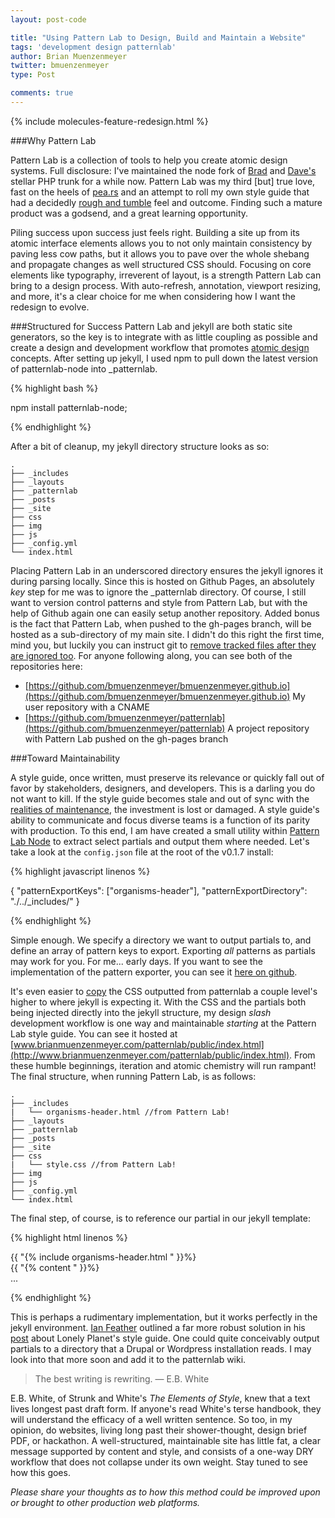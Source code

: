 ```yaml
---
layout: post-code

title: "Using Pattern Lab to Design, Build and Maintain a Website"
tags: 'development design patternlab'
author: Brian Muenzenmeyer
twitter: bmuenzenmeyer
type: Post

comments: true
---
```


{% include molecules-feature-redesign.html %}

###Why Pattern Lab

Pattern Lab is a collection of tools to help you create atomic design systems. Full disclosure: I've maintained the node fork of [Brad](https://twitter.com/brad_frost) and [Dave's](https://twitter.com/dmolsen) stellar PHP trunk for a while now. Pattern Lab was my third [but] true love, fast on the heels of [pea.rs](http://pea.rs) and an attempt to roll my own style guide that had a decidedly [rough and tumble](https://www.youtube.com/watch?v=X4jF3xTxKWM) feel and outcome. Finding such a mature product was a godsend, and a great learning opportunity.

Piling success upon success just feels right. Building a site up from its atomic interface elements allows you to not only maintain consistency by paving less cow paths, but it allows you to pave over the whole shebang and propagate changes as well structured CSS should. Focusing on core elements like typography, irreverent of layout, is a strength Pattern Lab can bring to a design process. With auto-refresh, annotation, viewport resizing, and more, it's a clear choice for me when considering how I want the redesign to evolve.

###Structured for Success
Pattern Lab and jekyll are both static site generators, so the key is to integrate with as little coupling as possible and create a design and development workflow that promotes [atomic design](http://bradfrost.com/blog/post/atomic-web-design/) concepts. After setting up jekyll, I used npm to pull down the latest version of patternlab-node into _patternlab.

{% highlight bash %}

  npm install patternlab-node;

{% endhighlight %}

After a bit of cleanup, my jekyll directory structure looks as so:

<pre>
<code class="language-bash" data-lang="bash">.
├── _includes
├── _layouts
├── _patternlab
├── _posts
├── _site
├── css
├── img
├── js
├── _config.yml
└── index.html</code>
</pre>

Placing Pattern Lab in an underscored directory ensures the jekyll ignores it during parsing locally. Since this is hosted on Github Pages, an absolutely *key* step for me was to ignore the _patternlab directory. Of course, I still want to version control patterns and style from Pattern Lab, but with the help of Github again one can easily setup another repository. Added bonus is the fact that Pattern Lab, when pushed to the gh-pages branch, will be hosted as a sub-directory of my main site. I didn't do this right the first time, mind you, but luckily you can instruct git to [remove tracked files after they are ignored too](http://stackoverflow.com/questions/1274057/making-git-forget-about-a-file-that-was-tracked-but-is-now-in-gitignore). For anyone following along, you can see both of the repositories here:

* [https://github.com/bmuenzenmeyer/bmuenzenmeyer.github.io](https://github.com/bmuenzenmeyer/bmuenzenmeyer.github.io) My user repository with a CNAME
* [https://github.com/bmuenzenmeyer/patternlab](https://github.com/bmuenzenmeyer/patternlab) A project repository with Pattern Lab pushed on the gh-pages branch

###Toward Maintainability

A style guide, once written, must preserve its relevance or quickly fall out of favor by stakeholders, designers, and developers. This is a darling you do not want to kill. If the style guide becomes stale and out of sync with the [realities of maintenance](http://csswizardry.com/2013/04/shame-css/), the investment is lost or damaged. A style guide's ability to communicate and focus diverse teams is a function of its parity with production. To this end, I am have created a small utility within [Pattern Lab Node](https://github.com/pattern-lab/patternlab-node) to extract select partials and output them where needed. Let's take a look at the `config.json` file at the root of the v0.1.7 install:

{% highlight javascript linenos %}

{
  "patternExportKeys": ["organisms-header"],
  "patternExportDirectory": "./../_includes/"
}

{% endhighlight %}

Simple enough. We specify a directory we want to output partials to, and define an array of pattern keys to export. Exporting _all_ patterns as partials may work for you. For me... early days. If you want to see the implementation of the pattern exporter, you can see it [here on github](https://github.com/pattern-lab/patternlab-node/blob/master/builder/pattern_exporter.js).

It's even easier to [copy](https://github.com/gruntjs/grunt-contrib-copy) the CSS outputted from patternlab a couple level's higher to where jekyll is expecting it. With the CSS and the partials both being injected directly into the jekyll structure, my design _slash_ development workflow is one way and maintainable *starting* at the Pattern Lab style guide. You can see it hosted at [www.brianmuenzenmeyer.com/patternlab/public/index.html](http://www.brianmuenzenmeyer.com/patternlab/public/index.html). From these humble beginnings, iteration and atomic chemistry will run rampant! The final structure, when running Pattern Lab, is as follows:

<pre>
<code class="language-bash" data-lang="bash">.
├── _includes
<span class="p">|</span>   └── organisms-header.html //from Pattern Lab!
├── _layouts
├── _patternlab
├── _posts
├── _site
├── css
<span class="p">|</span>   └── style.css //from Pattern Lab!
├── img
├── js
├── _config.yml
└── index.html</code>
</pre>

The final step, of course, is to reference our partial in our jekyll template:

{% highlight html linenos %}

<body>
<div class="site">
  {{ "{% include organisms-header.html " }}%}
  <div role="main">
    {{ "{% content " }}%}
  </div>
</div>
...
</body>

{% endhighlight %}

This is perhaps a rudimentary implementation, but it works perfectly in the jekyll environment. [Ian Feather](https://twitter.com/ianfeather) outlined a far more robust solution in his [post](http://ianfeather.co.uk/a-maintainable-style-guide/) about Lonely Planet's style guide. One could quite conceivably output partials to a directory that a Drupal or Wordpress installation reads. I may look into that more soon and add it to the patternlab wiki.

> The best writing is rewriting.
> &mdash; E.B. White

E.B. White, of Strunk and White's _The Elements of Style_, knew that a text lives longest past draft form. If anyone's read White's terse handbook, they will understand the efficacy of a well written sentence. So too, in my opinion, do websites, living long past their shower-thought, design brief PDF, or hackathon. A well-structured, maintainable site has little fat, a clear message supported by content and style, and consists of a one-way DRY workflow that does not collapse under its own weight. Stay tuned to see how this goes.

_Please share your thoughts as to how this method could be improved upon or brought to other production web platforms._
